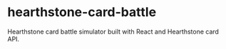 # hearthstone-card-battle
Hearthstone card battle simulator built with React and Hearthstone card API.
